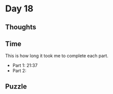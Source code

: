 # Day 18

## Thoughts

## Time

This is how long it took me to complete each part.

- Part 1: 21:37
- Part 2: 

## Puzzle


